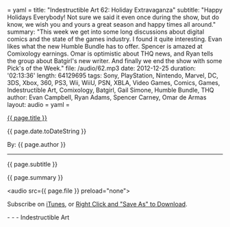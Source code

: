 = yaml =
title: "Indestructible Art 62: Holiday Extravaganza"
subtitle: "Happy Holidays Everybody! Not sure we said it even once during the show, but do know, we wish you and yours a great season and happy times all around."
summary: "This week we get into some long discussions about digital comics and the state of the games industry. I found it quite interesting. Evan likes what the new Humble Bundle has to offer. Spencer is amazed at Comixology earnings. Omar is optimistic about THQ news, and Ryan tells the group about Batgirl's new writer. And finally we end the show with some Pick's of the Week."
file: /audio/62.mp3
date: 2012-12-25
duration: '02:13:36'
length: 64129695
tags: Sony, PlayStation, Nintendo, Marvel, DC, 3DS, Xbox, 360, PS3, Wii, WiiU, PSN, XBLA, Video Games, Comics, Games, Indestructible Art, Comixology, Batgirl, Gail Simone, Humble Bundle, THQ
author: Evan Campbell, Ryan Adams, Spencer Carney, Omar de Armas
layout: audio
= yaml =

<a href="{{ page.url }}" class='postTitleLink'><p class='postTitle'>{{ page.title }}</p></a>
<p class='postPublished'>{{ page.date.toDateString }}</p>
<p class='postAuthor'>By: {{ page.author }}</p>
<hr>
<p class='podcastSummary'>{{ page.subtitle }}</p>

<p class='podcastSummary'>{{ page.summary }}</p>

<audio src={{ page.file }} preload="none"></audio>
<p class='subLinks'>Subscribe on <a href='http://bit.ly/iapodcast'>iTunes</a>, or <a href={{ page.file }}>Right Click and "Save As" to Download</a>.</p>
- - -
Indestructible Art